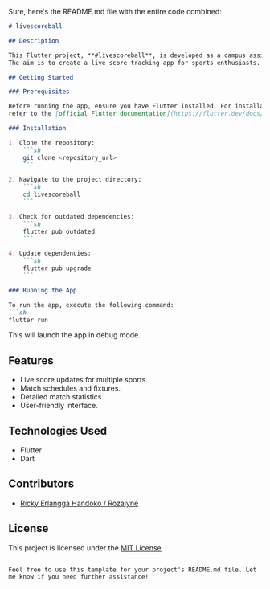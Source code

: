 Sure, here's the README.md file with the entire code combined:

```markdown
# livescoreball

## Description

This Flutter project, **#livescoreball**, is developed as a campus assignment.
The aim is to create a live score tracking app for sports enthusiasts.

## Getting Started

### Prerequisites

Before running the app, ensure you have Flutter installed. For installation instructions,
refer to the [official Flutter documentation](https://flutter.dev/docs/get-started/install).

### Installation

1. Clone the repository:
    ```sh
    git clone <repository_url>
    ```

2. Navigate to the project directory:
    ```sh
    cd livescoreball
    ```

3. Check for outdated dependencies:
    ```sh
    flutter pub outdated
    ```

4. Update dependencies:
    ```sh
    flutter pub upgrade
    ```

### Running the App

To run the app, execute the following command:
```sh
flutter run
```

This will launch the app in debug mode.

## Features

- Live score updates for multiple sports.
- Match schedules and fixtures.
- Detailed match statistics.
- User-friendly interface.

## Technologies Used

- Flutter
- Dart

## Contributors

- [Ricky Erlangga Handoko / Rozalyne](https://github.com/rozalyne/)

## License

This project is licensed under the [MIT License](LICENSE).
```

Feel free to use this template for your project's README.md file. Let me know if you need further assistance!

